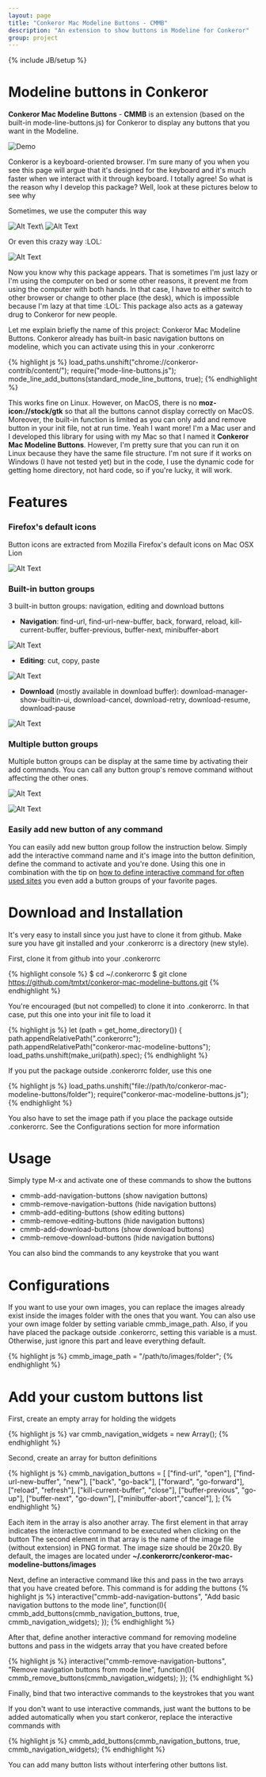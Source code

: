 ```yaml
---
layout: page
title: "Conkeror Mac Modeline Buttons - CMMB"
description: "An extension to show buttons in Modeline for Conkeror"
group: project
---
```

{% include JB/setup %}

# Modeline buttons in Conkeror

**Conkeror Mac Modeline Buttons** - **CMMB** is an extension (based on the built-in
mode-line-buttons.js) for Conkeror to display any buttons that you want in the
Modeline.

![Demo](/files/conkeror-mac-modeline-buttons/demo.png)

Conkeror is a keyboard-oriented browser. I'm sure many of you when you see
this page will argue that it's designed for the keyboard and it's much faster
when we interact with it through keyboard. I totally agree! So what is the
reason why I develop this package? Well, look at these pictures below to see why

Sometimes, we use the computer this way

![Alt Text](/files/conkeror-mac-modeline-buttons/use2.jpeg)\ 
![Alt Text](/files/conkeror-mac-modeline-buttons/use3.jpg)

Or even this crazy way :LOL:

![Alt Text](/files/conkeror-mac-modeline-buttons/use4.jpg)

Now you know why this package appears. That is sometimes I'm just lazy
or I'm using the computer on bed or some other reasons, it prevent me from using
the computer with both hands. In that case, I have to either switch to other browser
or change to other place (the desk), which is impossible because I'm lazy at
that time :LOL: This package also acts as a gateway drug to Conkeror for new people.

Let me explain briefly the name of this project: Conkeror Mac Modeline Buttons.
Conkeror already has built-in basic navigation buttons on modeline, which you
can activate using this in your .conkerorrc

{% highlight js %}
load_paths.unshift("chrome://conkeror-contrib/content/");
require("mode-line-buttons.js");
mode_line_add_buttons(standard_mode_line_buttons, true);
{% endhighlight %}

This works fine on Linux. However, on MacOS, there is no **moz-icon://stock/gtk**
so that all the buttons cannot display correctly on MacOS. Moreover, the
built-in function is limited as you can only add and remove button in your init
file, not at run time. Yeah I want more! I'm a Mac user and I developed this
library for using with my Mac so that I named it **Conkeror Mac Modeline Buttons**.
However, I'm pretty sure that you can run it on Linux because they have the
same file structure. I'm not sure if it works on Windows (I have not tested yet)
but in the code, I use the dynamic code for getting home directory, not
hard code, so if you're lucky, it will work.

# Features

### Firefox's default icons

Button icons are extracted from Mozilla Firefox's default icons on Mac OSX Lion

![Alt Text](/files/conkeror-mac-modeline-buttons/toolbar.png)

### Built-in button groups

3 built-in button groups: navigation, editing and download buttons

- **Navigation**: find-url, find-url-new-buffer, back, forward, reload,
  kill-current-buffer, buffer-previous, buffer-next, minibuffer-abort

![Alt Text](/files/conkeror-mac-modeline-buttons/navigation.png)

- **Editing**: cut, copy, paste

![Alt Text](/files/conkeror-mac-modeline-buttons/editing.png)

- **Download** (mostly available in download buffer):
  download-manager-show-builtin-ui, download-cancel, download-retry,
  download-resume, download-pause

![Alt Text](/files/conkeror-mac-modeline-buttons/download.png)

### Multiple button groups

Multiple button groups can be display at the same time by activating their add
commands. You can call any button group's remove command without affecting the
other ones.

![Alt Text](/files/conkeror-mac-modeline-buttons/multi1.png)

![Alt Text](/files/conkeror-mac-modeline-buttons/multi2.png)

### Easily add new button of any command

You can easily add new button group follow the instruction below. Simply add the
interactive command name and it's image into the button definition, define the
command to activate and you're done. Using this one in combination with the tip
on
[how to define interactive command for often used sites](http://conkeror.org/Tips#Keyboard_Shortcuts_for_Often-Used_Sites)
you even add a button groups of your favorite pages.

# Download and Installation

It's very easy to install since you just have to clone it from github. Make sure
you have git installed and your .conkerorrc is a directory (new style).

First, clone it from github into your .conkerorrc

{% highlight console %}
$ cd ~/.conkerorrc
$ git clone https://github.com/tmtxt/conkeror-mac-modeline-buttons.git
{% endhighlight %}

You're encouraged (but not compelled) to clone it into .conkerorrc. In that
case, put this one into your init file to load it

{% highlight js %}
let (path = get_home_directory()) {
  path.appendRelativePath(".conkerorrc");
  path.appendRelativePath("conkeror-mac-modeline-buttons");
  load_paths.unshift(make_uri(path).spec);
{% endhighlight %}

If you put the package outside .conkerorrc folder, use this one

{% highlight js %}
load_paths.unshift("file://path/to/conkeror-mac-modeline-buttons/folder");
require("conkeror-mac-modeline-buttons.js");
{% endhighlight %}

You also have to set the image path if you place the package outside
.conkerorrc. See the Configurations section for more information

# Usage

Simply type M-x and activate one of these commands to show the buttons
- cmmb-add-navigation-buttons (show navigation buttons)
- cmmb-remove-navigation-buttons (hide navigation buttons)
- cmmb-add-editing-buttons (show editing buttons)
- cmmb-remove-editing-buttons (hide navigation buttons)
- cmmb-add-download-buttons (show download buttons)
- cmmb-remove-download-buttons (hide navigation buttons)

You can also bind the commands to any keystroke that you want

# Configurations

If you want to use your own images, you can replace the images
already exist inside the images folder with the ones that you want. You can also
use your own image folder by
setting variable cmmb_image_path. Also, if you have placed the package
outside .conkerorrc, setting this variable is a must. Otherwise, just ignore
this part and leave everything default.

{% highlight js %}
cmmb_image_path = "/path/to/images/folder";
{% endhighlight %}

# Add your custom buttons list

First, create an empty array for holding the widgets

{% highlight js %}
var cmmb_navigation_widgets = new Array();
{% endhighlight %}

Second, create an array for button definitions

{% highlight js %}
cmmb_navigation_buttons = [
    ["find-url", "open"],
    ["find-url-new-buffer", "new"],
    ["back", "go-back"],
    ["forward", "go-forward"],
    ["reload", "refresh"],
    ["kill-current-buffer", "close"],
    ["buffer-previous", "go-up"],
    ["buffer-next", "go-down"],
  ["minibuffer-abort","cancel"],
];
{% endhighlight %}

Each item in the array is also another array.
The first element in that array indicates the interactive command to be executed
when clicking on the button
The second element in that array is the name of the image file (without
extension) in PNG format. The image size should be 20x20.
By default, the images are located under
**~/.conkerorrc/conkeror-mac-modeline-buttons/images**

Next, define an interactive command like this and pass in the two arrays that
you have created before. This command is for adding the buttons
{% highlight js %}
interactive("cmmb-add-navigation-buttons",
	"Add basic navigation buttons to the mode line",
	function(I){
	  cmmb_add_buttons(cmmb_navigation_buttons, true, cmmb_navigation_widgets);
	});
{% endhighlight %}

After that, define another interactive command for removing modeline buttons
and pass in the widgets array that you have created before

{% highlight js %}
interactive("cmmb-remove-navigation-buttons",
	"Remove navigation buttons from mode line", 
	function(I){
	  cmmb_remove_buttons(cmmb_navigation_widgets);
	});
{% endhighlight %}

Finally, bind that two interactive commands to the keystrokes that you want

If you don't want to use interactive commands, just want the buttons to be added
automatically when you start conkeror, replace the interactive commands with

{% highlight js %}
cmmb_add_buttons(cmmb_navigation_buttons, true, cmmb_navigation_widgets);
{% endhighlight %}

You can add many button lists without interfering other buttons list.
